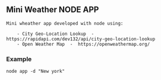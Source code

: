 ## Mini Weather NODE APP

    Mini wheather app developed with node using:
    
        - City Geo-Location Lookup  -  https://rapidapi.com/dev132/api/city-geo-location-lookup
        - Open Weather Map  -  https://openweathermap.org/


### Example 

    node app -d "New york"
